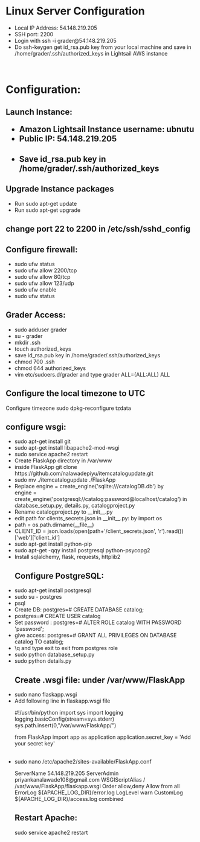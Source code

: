 <h1> Linux Server Configuration </h1>
<p>
<ul>
<li>Local IP Address: 54.148.219.205</li>
<li>SSH port: 2200</li>
<li>Login with ssh -i grader@54.148.219.205 </li>
<li>Do ssh-keygen get id_rsa.pub key from your local machine and save in /home/grader/.ssh/authorized_keys in Lightsail AWS instance</li>
</ul>
</p>
<br>
<h1>Configuration:</h1>
<h2>Launch Instance: 
<ul>
<li>Amazon Lightsail Instance username: ubnutu</li>
<li> Public IP: 54.148.219.205 </li>
</ul>
<h2>
<ul>
<li>Save id_rsa.pub key in /home/grader/.ssh/authorized_keys </li>
</ul>
<h2>Upgrade Instance packages</h2>
<ul>
<li>Run sudo apt-get update</li>
<li> Run sudo apt-get upgrade </li>
</ul>
<h2>change port 22 to 2200 in /etc/ssh/sshd_config</h2>
<h2>Configure firewall:</h2>
<ul>
<li>sudo ufw status</li>
<li>sudo ufw allow 2200/tcp</li>
<li>sudo ufw allow 80/tcp</li>
<li>sudo ufw allow 123/udp</li>
<li>sudo ufw enable</li>
<li>sudo ufw status</li>
</ul>
<h2>Grader Access:</h2>
<ul>
<li>sudo adduser grader</li>
<li>su - grader </li>
<li> mkdir .ssh </li>
<li> touch authorized_keys </li>
<li> save id_rsa.pub key in /home/grader/.ssh/authorized_keys</li>
<li>chmod 700 .ssh</li>
<li>chmod 644 authorized_keys</li>
<li>vim etc/sudoers.d/grader and type grader ALL=(ALL:ALL) ALL</li>
</ul>
<h2> Configure the local timezone to UTC</h2>
<p>Configure timezone sudo dpkg-reconfigure tzdata </p>
<h2>configure wsgi:</h2>
<ul>
<li>sudo apt-get install git</li>
<li>sudo apt-get install libapache2-mod-wsgi</li>
<li>sudo service apache2 restart</li>
<li>Create FlaskApp directory in /var/www</li>
<li>inside FlaskApp git clone https://github.com/nalawadepiyu/itemcatalogupdate.git</li>
<li>sudo mv ./itemcatalogupdate ./FlaskApp</li>
<li>Replace engine = create_engine('sqlite:///catalogDB.db') by <br>
engine = create_engine('postgresql://catalog:password@localhost/catalog') in database_setup.py, details.py, catalogproject.py</li>
<li>Rename catalogproject.py to __init__.py</li>
<li>edit path for clients_secrets.json in __init__.py: by import os</li>
<li>path = os.path.dirname(__file__)</li>
<li>CLIENT_ID = json.loads(open(path+'/client_secrets.json', 'r').read())['web']['client_id']</li>
<li>sudo apt-get install python-pip</li>
<li>sudo apt-get -qqy install postgresql python-psycopg2</li>
<li>Install sqlalchemy, flask, requests, httplib2</li>
<h2>Configure PostgreSQL:</h2>
<li>sudo apt-get install postgresql</li>
<li>sudo su - postgres</li>
<li>psql</li>
<li>Create DB: postgres=# CREATE DATABASE catalog;</li>
<li>postgres=# CREATE USER catalog</li>
<li>Set password : postgres=# ALTER ROLE catalog WITH PASSWORD 'password';</li>
<li>give access: postgres=# GRANT ALL PRIVILEGES ON DATABASE catalog TO catalog;</li>
<li>\q and type exit to exit from postgres role</li>
<li>sudo python database_setup.py</li>
<li>sudo python details.py</li>
<h2>Create .wsgi file: under /var/www/FlaskApp</h2>
<li>sudo nano flaskapp.wsgi</li>
<li>Add following line in flaskapp.wsgi file</li>
<p>
#!/usr/bin/python
import sys
import logging
logging.basicConfig(stream=sys.stderr)
sys.path.insert(0,"/var/www/FlaskApp/")

from FlaskApp import app as application
application.secret_key = 'Add your secret key'
</p>
<br>
<li>sudo nano /etc/apache2/sites-available/FlaskApp.conf</li>
<p>
<VirtualHost *:80>
	ServerName 54.148.219.205
	ServerAdmin priyankanalawade108@gmail.com
	WSGIScriptAlias / /var/www/FlaskApp/flaskapp.wsgi
	<Directory /var/www/FlaskApp/FlaskApp/>
		Order allow,deny
		Allow from all
	</Directory>
	ErrorLog ${APACHE_LOG_DIR}/error.log
	LogLevel warn
	CustomLog ${APACHE_LOG_DIR}/access.log combined
</VirtualHost>
</p>
<h2>Restart Apache:</h2>
<p>sudo service apache2 restart</p>
</ul>

